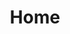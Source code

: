 ---
home: true
title: Home
lang: en-US
heroImage: https://identityserver4.readthedocs.io/en/latest/_images/logo.png
heroText: Identity Server Stories
tagline: ASP.NET Core + ( OpenID Connect & OAuth 2.0 )
actionText: Let's go! →
actionLink: /en/introduction/
features:
- title: Authentication as a Service
  details: Centralized login logic and workflow for all of your applications. IdentityServer is an officially certified implementation of OpenID Connect.
- title: Single Sign-on / Sign-out
  details: Single sign-on (and out) over multiple application types.  
- title: Access Control for APIs
  details: Issue access tokens for APIs for various types of clients。    
- title: Federation Gateway
  details: Support for external identity providers like Azure Active Directory, Google, Facebook etc. 
- title: Focus on Customization
  details: Can be customized to fit your needs。
- title: Mature Open Source
  details: Uses the permissive Apache 2 license that allows building commercial products on top of it. It is also part of the .NET Foundation which provides governance and legal backing. 
footer: GPL-3.0 Licensed | Copyright © 2018-present Geextudio
---